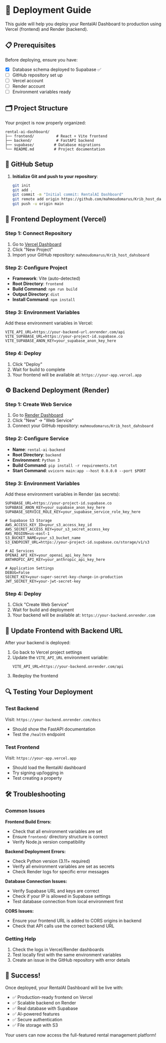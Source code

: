 # 🚀 Deployment Guide

This guide will help you deploy your RentalAI Dashboard to production using Vercel (frontend) and Render (backend).

## 📋 Prerequisites

Before deploying, ensure you have:
- [x] Database schema deployed to Supabase ✅
- [ ] GitHub repository set up
- [ ] Vercel account
- [ ] Render account
- [ ] Environment variables ready

## 🗂️ Project Structure

Your project is now properly organized:

```
rental-ai-dashboard/
├── frontend/          # React + Vite frontend
├── backend/           # FastAPI backend  
├── supabase/         # Database migrations
└── README.md         # Project documentation
```

## 🐙 GitHub Setup

1. **Initialize Git and push to your repository**:
   ```bash
   git init
   git add .
   git commit -m "Initial commit: RentalAI Dashboard"
   git remote add origin https://github.com/mahmoudomarus/Krib_host_dahsboard.git
   git push -u origin main
   ```

## 🎯 Frontend Deployment (Vercel)

### Step 1: Connect Repository
1. Go to [Vercel Dashboard](https://vercel.com/dashboard)
2. Click "New Project"
3. Import your GitHub repository: `mahmoudomarus/Krib_host_dahsboard`

### Step 2: Configure Project
- **Framework**: Vite (auto-detected)
- **Root Directory**: `frontend`
- **Build Command**: `npm run build`
- **Output Directory**: `dist`
- **Install Command**: `npm install`

### Step 3: Environment Variables
Add these environment variables in Vercel:

```
VITE_API_URL=https://your-backend-url.onrender.com/api
VITE_SUPABASE_URL=https://your-project-id.supabase.co
VITE_SUPABASE_ANON_KEY=your_supabase_anon_key_here
```

### Step 4: Deploy
1. Click "Deploy"
2. Wait for build to complete
3. Your frontend will be available at: `https://your-app.vercel.app`

## ⚙️ Backend Deployment (Render)

### Step 1: Create Web Service
1. Go to [Render Dashboard](https://dashboard.render.com)
2. Click "New" → "Web Service"
3. Connect your GitHub repository: `mahmoudomarus/Krib_host_dahsboard`

### Step 2: Configure Service
- **Name**: `rental-ai-backend`
- **Root Directory**: `backend`
- **Environment**: `Python 3`
- **Build Command**: `pip install -r requirements.txt`
- **Start Command**: `uvicorn main:app --host 0.0.0.0 --port $PORT`

### Step 3: Environment Variables
Add these environment variables in Render (as secrets):

```
SUPABASE_URL=https://your-project-id.supabase.co
SUPABASE_ANON_KEY=your_supabase_anon_key_here
SUPABASE_SERVICE_ROLE_KEY=your_supabase_service_role_key_here

# Supabase S3 Storage
AWS_ACCESS_KEY_ID=your_s3_access_key_id
AWS_SECRET_ACCESS_KEY=your_s3_secret_access_key
AWS_REGION=us-east-1
S3_BUCKET_NAME=your_s3_bucket_name
S3_ENDPOINT_URL=https://your-project-id.supabase.co/storage/v1/s3

# AI Services
OPENAI_API_KEY=your_openai_api_key_here
ANTHROPIC_API_KEY=your_anthropic_api_key_here

# Application Settings
DEBUG=False
SECRET_KEY=your-super-secret-key-change-in-production
JWT_SECRET_KEY=your-jwt-secret-key
```

### Step 4: Deploy
1. Click "Create Web Service"
2. Wait for build and deployment
3. Your backend will be available at: `https://your-backend.onrender.com`

## 🔄 Update Frontend with Backend URL

After your backend is deployed:

1. Go back to Vercel project settings
2. Update the `VITE_API_URL` environment variable:
   ```
   VITE_API_URL=https://your-backend.onrender.com/api
   ```
3. Redeploy the frontend

## 🔍 Testing Your Deployment

### Test Backend
Visit: `https://your-backend.onrender.com/docs`
- Should show the FastAPI documentation
- Test the `/health` endpoint

### Test Frontend  
Visit: `https://your-app.vercel.app`
- Should load the RentalAI dashboard
- Try signing up/logging in
- Test creating a property

## 🛠️ Troubleshooting

### Common Issues

**Frontend Build Errors:**
- Check that all environment variables are set
- Ensure `frontend/` directory structure is correct
- Verify Node.js version compatibility

**Backend Deployment Errors:**
- Check Python version (3.11+ required)
- Verify all environment variables are set as secrets
- Check Render logs for specific error messages

**Database Connection Issues:**
- Verify Supabase URL and keys are correct
- Check if your IP is allowed in Supabase settings
- Test database connection from local environment first

**CORS Issues:**
- Ensure your frontend URL is added to CORS origins in backend
- Check that API calls use the correct backend URL

### Getting Help

1. Check the logs in Vercel/Render dashboards
2. Test locally first with the same environment variables
3. Create an issue in the GitHub repository with error details

## 🎉 Success!

Once deployed, your RentalAI Dashboard will be live with:
- ✅ Production-ready frontend on Vercel
- ✅ Scalable backend on Render  
- ✅ Real database with Supabase
- ✅ AI-powered features
- ✅ Secure authentication
- ✅ File storage with S3

Your users can now access the full-featured rental management platform!
